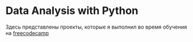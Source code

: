 # **Data Analysis with Python**
Здесь представлены проекты, которые я выполнил во время обучения на [freecodecamp](https://www.freecodecamp.org/learn/data-analysis-with-python/)

